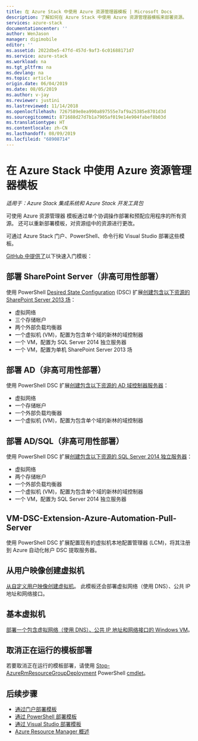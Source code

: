 ```yaml
---
title: 在 Azure Stack 中使用 Azure 资源管理器模板 | Microsoft Docs
description: 了解如何在 Azure Stack 中使用 Azure 资源管理器模板来部署资源。
services: azure-stack
documentationcenter: ''
author: WenJason
manager: digimobile
editor: ''
ms.assetid: 2022dbe5-47fd-457d-9af3-6c01688171d7
ms.service: azure-stack
ms.workload: na
ms.tgt_pltfrm: na
ms.devlang: na
ms.topic: article
origin.date: 06/04/2019
ms.date: 08/05/2019
ms.author: v-jay
ms.reviewer: justini
ms.lastreviewed: 11/14/2018
ms.openlocfilehash: 7267589e8ea990a897555e7af9a25385e8701d3d
ms.sourcegitcommit: 871688d27d7b1a7905af019e14e904fabef8b03d
ms.translationtype: HT
ms.contentlocale: zh-CN
ms.lasthandoff: 08/09/2019
ms.locfileid: "68908714"
---
```

# <a name="use-azure-resource-manager-templates-in-azure-stack"></a>在 Azure Stack 中使用 Azure 资源管理器模板

*适用于：Azure Stack 集成系统和 Azure Stack 开发工具包*

可使用 Azure 资源管理器 模板通过单个协调操作部署和预配应用程序的所有资源。 还可以重新部署模板，对资源组中的资源进行更改。

可通过 Azure Stack 门户、PowerShell、命令行和 Visual Studio 部署这些模板。

[GitHub 中提供了](https://aka.ms/azurestackgithub)以下快速入门模板：

## <a name="deploy-sharepoint-server-non-high-availability-deployment"></a>部署 SharePoint Server（非高可用性部署）

使用 PowerShell [Desired State Configuration](/powershell/dsc/overview/overview) (DSC) 扩展[创建包含以下资源的 SharePoint Server 2013 场](https://github.com/Azure/AzureStack-QuickStart-Templates/tree/master/sharepoint-2013-non-ha)：

* 虚拟网络
* 三个存储帐户
* 两个外部负载均衡器
* 一个虚拟机 (VM)，配置为包含单个域的新林的域控制器
* 一个 VM，配置为 SQL Server 2014 独立服务器
* 一个 VM，配置为单机 SharePoint Server 2013 场

## <a name="deploy-ad-non-high-availability-deployment"></a>部署 AD（非高可用性部署）

使用 PowerShell DSC 扩展[创建包含以下资源的 AD 域控制器服务器](https://github.com/Azure/AzureStack-QuickStart-Templates/tree/master/ad-non-ha)：

* 虚拟网络
* 一个存储帐户
* 一个外部负载均衡器
* 一个虚拟机 (VM)，配置为包含单个域的新林的域控制器

## <a name="deploy-adsql-non-high-availability-deployment"></a>部署 AD/SQL（非高可用性部署）

使用 PowerShell DSC 扩展[创建包含以下资源的 SQL Server 2014 独立服务器](https://github.com/Azure/AzureStack-QuickStart-Templates/tree/master/sql-2014-non-ha)：

* 虚拟网络
* 两个存储帐户
* 一个外部负载均衡器
* 一个虚拟机 (VM)，配置为包含单个域的新林的域控制器
* 一个 VM，配置为 SQL Server 2014 独立服务器

## <a name="vm-dsc-extension-azure-automation-pull-server"></a>VM-DSC-Extension-Azure-Automation-Pull-Server

使用 PowerShell DSC 扩展配置现有的虚拟机本地配置管理器 (LCM)，将其注册到 Azure 自动化帐户 DSC 提取服务器。

## <a name="create-a-virtual-machine-from-a-user-image"></a>从用户映像创建虚拟机

[从自定义用户映像创建虚拟机](https://github.com/Azure/AzureStack-QuickStart-Templates/tree/master/101-vm-create-from-customimage)。 此模板还会部署虚拟网络（使用 DNS）、公共 IP 地址和网络接口。

## <a name="basic-virtual-machine"></a>基本虚拟机

[部署一个包含虚拟网络（使用 DNS）、公共 IP 地址和网络接口的 Windows VM](https://github.com/Azure/AzureStack-QuickStart-Templates/tree/master/101-simple-windows-vm)。

## <a name="cancel-a-running-template-deployment"></a>取消正在运行的模板部署

若要取消正在运行的模板部署，请使用 [Stop-AzureRmResourceGroupDeployment](https://docs.microsoft.com/powershell/module/azurerm.resources/stop-azurermresourcegroupdeployment) PowerShell [cmdlet](https://docs.microsoft.com/powershell/developer/cmdlet/cmdlet-overview)。

## <a name="next-steps"></a>后续步骤

* [通过门户部署模板](azure-stack-deploy-template-portal.md)
* [通过 PowerShell 部署模板](azure-stack-deploy-template-powershell.md)
* [通过 Visual Studio 部署模板](azure-stack-deploy-template-visual-studio.md)
* [Azure Resource Manager 概述](/azure-resource-manager/resource-group-overview)
